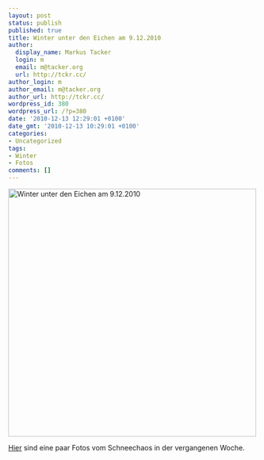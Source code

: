 ```yaml
---
layout: post
status: publish
published: true
title: Winter unter den Eichen am 9.12.2010
author:
  display_name: Markus Tacker
  login: m
  email: m@tacker.org
  url: http://tckr.cc/
author_login: m
author_email: m@tacker.org
author_url: http://tckr.cc/
wordpress_id: 380
wordpress_url: /?p=380
date: '2010-12-13 12:29:01 +0100'
date_gmt: '2010-12-13 10:29:01 +0100'
categories:
- Uncategorized
tags:
- Winter
- Fotos
comments: []
---
```

<p><a href="http://www.flickr.com/photos/tacker/sets/72157625588811236/"><img src="http://farm6.static.flickr.com/5048/5255675118_d2785775c4_b.jpg" width="500" alt="Winter unter den Eichen am 9.12.2010" /></a></p>
<p><a href="http://www.flickr.com/photos/tacker/sets/72157625588811236/">Hier</a> sind eine paar Fotos vom Schneechaos in der vergangenen Woche.</p>
